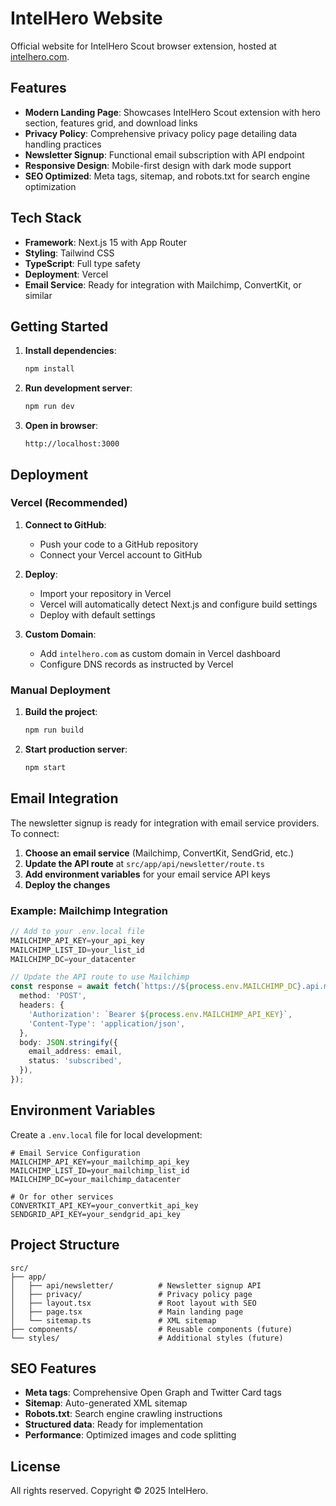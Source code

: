 # IntelHero Website

Official website for IntelHero Scout browser extension, hosted at [intelhero.com](https://intelhero.com).

## Features

- **Modern Landing Page**: Showcases IntelHero Scout extension with hero section, features grid, and download links
- **Privacy Policy**: Comprehensive privacy policy page detailing data handling practices
- **Newsletter Signup**: Functional email subscription with API endpoint
- **Responsive Design**: Mobile-first design with dark mode support
- **SEO Optimized**: Meta tags, sitemap, and robots.txt for search engine optimization

## Tech Stack

- **Framework**: Next.js 15 with App Router
- **Styling**: Tailwind CSS
- **TypeScript**: Full type safety
- **Deployment**: Vercel
- **Email Service**: Ready for integration with Mailchimp, ConvertKit, or similar

## Getting Started

1. **Install dependencies**:
   ```bash
   npm install
   ```

2. **Run development server**:
   ```bash
   npm run dev
   ```

3. **Open in browser**:
   ```
   http://localhost:3000
   ```

## Deployment

### Vercel (Recommended)

1. **Connect to GitHub**:
   - Push your code to a GitHub repository
   - Connect your Vercel account to GitHub

2. **Deploy**:
   - Import your repository in Vercel
   - Vercel will automatically detect Next.js and configure build settings
   - Deploy with default settings

3. **Custom Domain**:
   - Add `intelhero.com` as custom domain in Vercel dashboard
   - Configure DNS records as instructed by Vercel

### Manual Deployment

1. **Build the project**:
   ```bash
   npm run build
   ```

2. **Start production server**:
   ```bash
   npm start
   ```

## Email Integration

The newsletter signup is ready for integration with email service providers. To connect:

1. **Choose an email service** (Mailchimp, ConvertKit, SendGrid, etc.)
2. **Update the API route** at `src/app/api/newsletter/route.ts`
3. **Add environment variables** for your email service API keys
4. **Deploy the changes**

### Example: Mailchimp Integration

```typescript
// Add to your .env.local file
MAILCHIMP_API_KEY=your_api_key
MAILCHIMP_LIST_ID=your_list_id
MAILCHIMP_DC=your_datacenter

// Update the API route to use Mailchimp
const response = await fetch(`https://${process.env.MAILCHIMP_DC}.api.mailchimp.com/3.0/lists/${process.env.MAILCHIMP_LIST_ID}/members`, {
  method: 'POST',
  headers: {
    'Authorization': `Bearer ${process.env.MAILCHIMP_API_KEY}`,
    'Content-Type': 'application/json',
  },
  body: JSON.stringify({
    email_address: email,
    status: 'subscribed',
  }),
});
```

## Environment Variables

Create a `.env.local` file for local development:

```env
# Email Service Configuration
MAILCHIMP_API_KEY=your_mailchimp_api_key
MAILCHIMP_LIST_ID=your_mailchimp_list_id
MAILCHIMP_DC=your_mailchimp_datacenter

# Or for other services
CONVERTKIT_API_KEY=your_convertkit_api_key
SENDGRID_API_KEY=your_sendgrid_api_key
```

## Project Structure

```
src/
├── app/
│   ├── api/newsletter/          # Newsletter signup API
│   ├── privacy/                 # Privacy policy page
│   ├── layout.tsx               # Root layout with SEO
│   ├── page.tsx                 # Main landing page
│   └── sitemap.ts               # XML sitemap
├── components/                  # Reusable components (future)
└── styles/                      # Additional styles (future)
```

## SEO Features

- **Meta tags**: Comprehensive Open Graph and Twitter Card tags
- **Sitemap**: Auto-generated XML sitemap
- **Robots.txt**: Search engine crawling instructions
- **Structured data**: Ready for implementation
- **Performance**: Optimized images and code splitting

## License

All rights reserved. Copyright © 2025 IntelHero.
